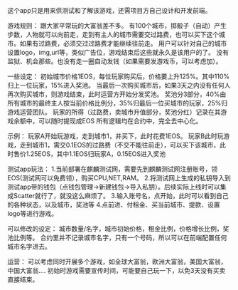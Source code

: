 这个app只是用来供测试和了解该游戏，还需项目方自己设计和开发前端。

游戏规则：
跟大家平常玩的大富翁差不多。
有100个城市，掷骰子（自动）产生步数，人物就可以向前走，走到有主人的城市需要交过路费，也可以买下这个城市。如果有过路费，必须交过过路费才能继续往前走。
用户可以针对自己的城市设置logo，img,url等，类似广告位，游戏结束后这些就永久是该用户的了。
没有监狱、机会那些。也没有走一圈自动发钱（如果需要发游戏币，可以考虑加）。

一些设定：
初始城市价格1EOS，每位玩家购买后，价格要上升125%。其中110%归上一位玩家，15%进入奖池。
当最后一次购买城市后，如果3天之内没有任何人再次购买城市，则游戏结束，此时运营方开始分发奖池。
奖池分3部分，40%由所有城市的最终主人按当前价格比例分，35%归最后一位买城市的玩家，25%归游戏运营团队。
玩家的所得（过路费，卖城市升值部分，奖池分红）记录在其游戏余额中，可以随时提现成EOS
所有逻辑均在合约中，完全去中心化。

示例：
玩家A开始玩游戏，走到城市1，并买下，此时花费1EOS。 
玩家B此时玩游戏，走到城市1，需交0.1EOS的过路费（不交不能往前走），可以买下该城市，此时售价1.25EOS，其中1.1EOS归玩家A，0.15EOS进入奖池

测试app玩法：
1.当前部署在麒麟测试网，需要先到麒麟测试网注册账号，领EOS(测试网可以免费领），购买CPU,NET,RAM。
2.将测试网上生成的私钥导入到测试app带的钱包（点钱包管理->新建钱包->导入私钥）。后续实际上线时可以集成Scatter就行了，就没这么麻烦了。
3.输入账号名，点开始，此时可以看到自己的各种状态，以及城市，奖池等
4.点前进、付租金、买当前城市、提款、设置logo等进行游戏。

可以修改的设定：
城市数量/名字，城市初始价格，租金比例，价格增长比例，奖池比例等。
合约里并不记录城市名字，只有一个号码，所以可以在前端配置任何城市名字进去。

运营：
可以考虑同时开展多个游戏，如全球大富翁，欧洲大富翁，美国大富翁，中国大富翁....
初始时游戏需要宣传时间，可能要自己玩一下，以免3天没有买卖直接结束。
